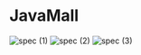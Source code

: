 # JavaMall

![spec (1)](https://user-images.githubusercontent.com/96766527/169476356-6130c20b-b23f-4122-b532-0f40a675b50e.jpg)
![spec (2)](https://user-images.githubusercontent.com/96766527/169476417-32f0af14-4294-428e-a729-1b7900778437.jpg)
![spec (3)](https://user-images.githubusercontent.com/96766527/169476420-6a9ba60a-8ead-4dc5-b958-3c20c8289218.jpg)
